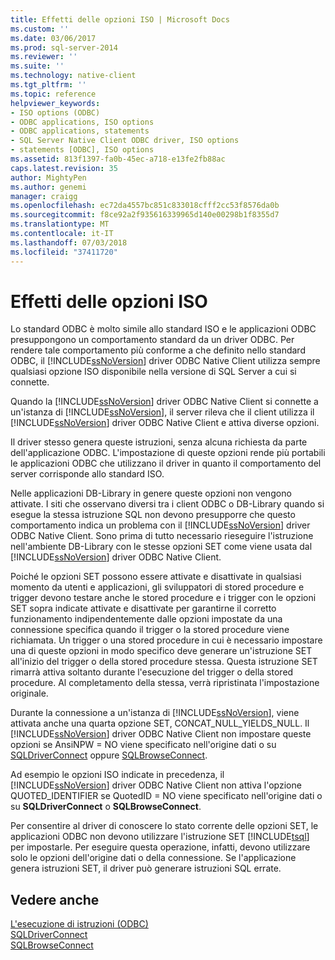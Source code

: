 ```yaml
---
title: Effetti delle opzioni ISO | Microsoft Docs
ms.custom: ''
ms.date: 03/06/2017
ms.prod: sql-server-2014
ms.reviewer: ''
ms.suite: ''
ms.technology: native-client
ms.tgt_pltfrm: ''
ms.topic: reference
helpviewer_keywords:
- ISO options (ODBC)
- ODBC applications, ISO options
- ODBC applications, statements
- SQL Server Native Client ODBC driver, ISO options
- statements [ODBC], ISO options
ms.assetid: 813f1397-fa0b-45ec-a718-e13fe2fb88ac
caps.latest.revision: 35
author: MightyPen
ms.author: genemi
manager: craigg
ms.openlocfilehash: ec72da4557bc851c833018cfff2cc53f8576da0b
ms.sourcegitcommit: f8ce92a2f935616339965d140e00298b1f8355d7
ms.translationtype: MT
ms.contentlocale: it-IT
ms.lasthandoff: 07/03/2018
ms.locfileid: "37411720"
---
```

# <a name="effects-of-iso-options"></a>Effetti delle opzioni ISO
  Lo standard ODBC è molto simile allo standard ISO e le applicazioni ODBC presuppongono un comportamento standard da un driver ODBC. Per rendere tale comportamento più conforme a che definito nello standard ODBC, il [!INCLUDE[ssNoVersion](../../../includes/ssnoversion-md.md)] driver ODBC Native Client utilizza sempre qualsiasi opzione ISO disponibile nella versione di SQL Server a cui si connette.  
  
 Quando la [!INCLUDE[ssNoVersion](../../../includes/ssnoversion-md.md)] driver ODBC Native Client si connette a un'istanza di [!INCLUDE[ssNoVersion](../../../includes/ssnoversion-md.md)], il server rileva che il client utilizza il [!INCLUDE[ssNoVersion](../../../includes/ssnoversion-md.md)] driver ODBC Native Client e attiva diverse opzioni.  
  
 Il driver stesso genera queste istruzioni, senza alcuna richiesta da parte dell'applicazione ODBC. L'impostazione di queste opzioni rende più portabili le applicazioni ODBC che utilizzano il driver in quanto il comportamento del server corrisponde allo standard ISO.  
  
 Nelle applicazioni DB-Library in genere queste opzioni non vengono attivate. I siti che osservano diversi tra i client ODBC o DB-Library quando si esegue la stessa istruzione SQL non devono presupporre che questo comportamento indica un problema con il [!INCLUDE[ssNoVersion](../../../includes/ssnoversion-md.md)] driver ODBC Native Client. Sono prima di tutto necessario rieseguire l'istruzione nell'ambiente DB-Library con le stesse opzioni SET come viene usata dal [!INCLUDE[ssNoVersion](../../../includes/ssnoversion-md.md)] driver ODBC Native Client.  
  
 Poiché le opzioni SET possono essere attivate e disattivate in qualsiasi momento da utenti e applicazioni, gli sviluppatori di stored procedure e trigger devono testare anche le stored procedure e i trigger con le opzioni SET sopra indicate attivate e disattivate per garantirne il corretto funzionamento indipendentemente dalle opzioni impostate da una connessione specifica quando il trigger o la stored procedure viene richiamata. Un trigger o una stored procedure in cui è necessario impostare una di queste opzioni in modo specifico deve generare un'istruzione SET all'inizio del trigger o della stored procedure stessa. Questa istruzione SET rimarrà attiva soltanto durante l'esecuzione del trigger o della stored procedure. Al completamento della stessa, verrà ripristinata l'impostazione originale.  
  
 Durante la connessione a un'istanza di [!INCLUDE[ssNoVersion](../../../includes/ssnoversion-md.md)], viene attivata anche una quarta opzione SET, CONCAT_NULL_YIELDS_NULL. Il [!INCLUDE[ssNoVersion](../../../includes/ssnoversion-md.md)] driver ODBC Native Client non impostare queste opzioni se AnsiNPW = NO viene specificato nell'origine dati o su [SQLDriverConnect](../../native-client-odbc-api/sqldriverconnect.md) oppure [SQLBrowseConnect](../../native-client-odbc-api/sqlbrowseconnect.md).  
  
 Ad esempio le opzioni ISO indicate in precedenza, il [!INCLUDE[ssNoVersion](../../../includes/ssnoversion-md.md)] driver ODBC Native Client non attiva l'opzione QUOTED_IDENTIFIER se QuotedID = NO viene specificato nell'origine dati o su **SQLDriverConnect** o  **SQLBrowseConnect**.  
  
 Per consentire al driver di conoscere lo stato corrente delle opzioni SET, le applicazioni ODBC non devono utilizzare l'istruzione SET [!INCLUDE[tsql](../../../includes/tsql-md.md)] per impostarle. Per eseguire questa operazione, infatti, devono utilizzare solo le opzioni dell'origine dati o della connessione. Se l'applicazione genera istruzioni SET, il driver può generare istruzioni SQL errate.  
  
## <a name="see-also"></a>Vedere anche  
 [L'esecuzione di istruzioni &#40;ODBC&#41;](executing-statements-odbc.md)   
 [SQLDriverConnect](../../native-client-odbc-api/sqldriverconnect.md)   
 [SQLBrowseConnect](../../native-client-odbc-api/sqlbrowseconnect.md)  
  
  
